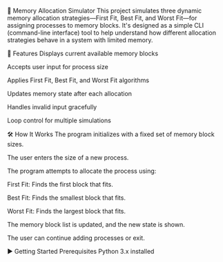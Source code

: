 🧠 Memory Allocation Simulator
This project simulates three dynamic memory allocation strategies—First Fit, Best Fit, and Worst Fit—for assigning processes to memory blocks. It's designed as a simple CLI (command-line interface) tool to help understand how different allocation strategies behave in a system with limited memory.

📂 Features
Displays current available memory blocks

Accepts user input for process size

Applies First Fit, Best Fit, and Worst Fit algorithms

Updates memory state after each allocation

Handles invalid input gracefully

Loop control for multiple simulations

🛠 How It Works
The program initializes with a fixed set of memory block sizes.

The user enters the size of a new process.

The program attempts to allocate the process using:

First Fit: Finds the first block that fits.

Best Fit: Finds the smallest block that fits.

Worst Fit: Finds the largest block that fits.

The memory block list is updated, and the new state is shown.

The user can continue adding processes or exit.

▶️ Getting Started
Prerequisites
Python 3.x installed
